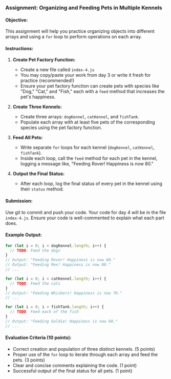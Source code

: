 ### Assignment: Organizing and Feeding Pets in Multiple Kennels

#### Objective:
This assignment will help you practice organizing objects into different arrays and using a `for` loop to perform operations on each array.

#### Instructions:

1. **Create Pet Factory Function:**
   - Create a new file called `index-4.js`
   - You may copy/paste your work from day 3 or write it fresh for practice (recommended!)
   - Ensure your pet factory function can create pets with species like "Dog," "Cat," and "Fish," each with a `feed` method that increases the pet's happiness.

2. **Create Three Kennels:**
   - Create three arrays: `dogKennel`, `catKennel`, and `fishTank`.
   - Populate each array with at least five pets of the corresponding species using the pet factory function.

3. **Feed All Pets:**
   - Write separate `for` loops for each kennel (`dogKennel`, `catKennel`, `fishTank`).
   - Inside each loop, call the `feed` method for each pet in the kennel, logging a message like, "Feeding Rover! Happiness is now 80."

4. **Output the Final Status:**
   - After each loop, log the final status of every pet in the kennel using their `status` method.

#### Submission:
Use git to commit and push your code. Your code for day 4 will be in the file `index-4.js`. Ensure your code is well-commented to explain what each part does.

#### Example Output:
```javascript
for (let i = 0; i < dogKennel.length; i++) {
  // TODO: Feed the dogs
}
// Output: "Feeding Rover! Happiness is now 80."
// Output: "Feeding Rex! Happiness is now 80."
// ...

for (let i = 0; i < catKennel.length; i++) {
  // TODO: Feed the cats
}
// Output: "Feeding Whiskers! Happiness is now 70."
// ...

for (let i = 0; i < fishTank.length; i++) {
  // TODO: Feed each of the fish
}
// Output: "Feeding Goldie! Happiness is now 60."
// ...
```

#### Evaluation Criteria (10 points):
- Correct creation and population of three distinct kennels. (5 points)
- Proper use of the `for` loop to iterate through each array and feed the pets. (3 points)
- Clear and concise comments explaining the code. (1 point)
- Successful output of the final status for all pets. (1 point)